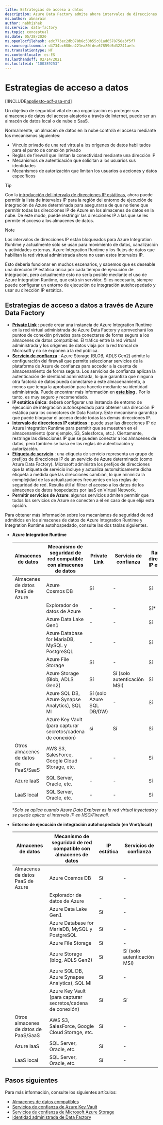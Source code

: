 ```yaml
---
title: Estrategias de acceso a datos
description: Azure Data Factory admite ahora intervalos de direcciones IP estáticas.
ms.author: abnarain
author: nabhishek
ms.service: data-factory
ms.topic: conceptual
ms.date: 05/28/2020
ms.openlocfilehash: edc773ec2db078b6c50b55c81ad6570758a3f5f7
ms.sourcegitcommit: d4734bc680ea221ea80fdea67859d6d32241aefc
ms.translationtype: HT
ms.contentlocale: es-ES
ms.lasthandoff: 02/14/2021
ms.locfileid: "100389253"
---
```

# <a name="data-access-strategies"></a>Estrategias de acceso a datos

[!INCLUDE[appliesto-adf-asa-md](includes/appliesto-adf-asa-md.md)]

Un objetivo de seguridad vital de una organización es proteger sus almacenes de datos del acceso aleatorio a través de Internet, puede ser un almacén de datos local o de nube o SaaS. 

Normalmente, un almacén de datos en la nube controla el acceso mediante los mecanismos siguientes:
* Vínculo privado de una red virtual a los orígenes de datos habilitados para el punto de conexión privado
* Reglas de firewall que limitan la conectividad mediante una dirección IP
* Mecanismos de autenticación que solicitan a los usuarios sus identidades
* Mecanismos de autorización que limitan los usuarios a acciones y datos específicos

> [!TIP]
> Con la [introducción del intervalo de direcciones IP estáticas](./azure-integration-runtime-ip-addresses.md), ahora puede permitir la lista de intervalos IP para la región del entorno de ejecución de integración de Azure determinada para asegurarse de que no tiene que permitir todas las direcciones IP de Azure en los almacenes de datos en la nube. De este modo, puede restringir las direcciones IP a las que se les permite el acceso a los almacenes de datos.

> [!NOTE] 
> Los intervalos de direcciones IP están bloqueados para Azure Integration Runtime y actualmente solo se usan para movimiento de datos, canalización y actividades externas. Azure Integration Runtime y los flujos de datos que habilitan la red virtual administrada ahora no usan estos intervalos IP. 

Esto debería funcionar en muchos escenarios, y sabemos que es deseable una dirección IP estática única por cada tiempo de ejecución de integración, pero actualmente esto no sería posible mediante el uso de Azure Integration Runtime, que está sin servidor. Si es necesario, siempre puede configurar un entorno de ejecución de integración autohospedado y usar su dirección IP estática. 

## <a name="data-access-strategies-through-azure-data-factory"></a>Estrategias de acceso a datos a través de Azure Data Factory

* **[Private Link](../private-link/private-link-overview.md)** : puede crear una instancia de Azure Integration Runtime en la red virtual administrada de Azure Data Factory y aprovechará los puntos de conexión privados para conectarse de forma segura a los almacenes de datos compatibles. El tráfico entre la red virtual administrada y los orígenes de datos viaja por la red troncal de Microsoft y no se exponen a la red pública.
* **[Servicio de confianza](../storage/common/storage-network-security.md#exceptions)** : Azure Storage (BLOB, ADLS Gen2) admite la configuración del firewall que permite seleccionar servicios de la plataforma de Azure de confianza para acceder a la cuenta de almacenamiento de forma segura. Los servicios de confianza aplican la autenticación de identidad administrada, lo que garantiza que ninguna otra factoría de datos pueda conectarse a este almacenamiento, a menos que tenga la aprobación para hacerlo mediante su identidad administrada. Puede encontrar más información en **[este blog](https://techcommunity.microsoft.com/t5/azure-data-factory/data-factory-is-now-a-trusted-service-in-azure-storage-and-azure/ba-p/964993)** . Por lo tanto, es muy seguro y recomendado. 
* **IP estática única**: deberá configurar una instancia de entorno de ejecución de integración autohospedado para obtener una dirección IP estática para los conectores de Data Factory. Este mecanismo garantiza que puede bloquear el acceso desde todas las demás direcciones IP. 
* **[Intervalo de direcciones IP estáticas](./azure-integration-runtime-ip-addresses.md)** : puede usar las direcciones IP de Azure Integration Runtime para permitir que se muestren en el almacenamiento (por ejemplo, S3, Salesforce, etc.). Ciertamente, restringe las direcciones IP que se pueden conectar a los almacenes de datos, pero también se basa en las reglas de autenticación y autorización.
* **[Etiqueta de servicio](../virtual-network/service-tags-overview.md)** : una etiqueta de servicio representa un grupo de prefijos de direcciones IP de un servicio de Azure determinado (como Azure Data Factory). Microsoft administra los prefijos de direcciones que la etiqueta de servicio incluye y actualiza automáticamente dicha etiqueta a medida que las direcciones cambian, lo que minimiza la complejidad de las actualizaciones frecuentes en las reglas de seguridad de red. Resulta útil al filtrar el acceso a los datos de los almacenes de datos hospedados por IaaS en Virtual Network.
* **Permitir servicios de Azure**: algunos servicios admiten permitir que todos los servicios de Azure se conecten a él en caso de que elija esta opción. 

Para obtener más información sobre los mecanismos de seguridad de red admitidos en los almacenes de datos de Azure Integration Runtime y Integration Runtime autohospedado, consulte las dos tablas siguientes.  
* **Azure Integration Runtime**

    | Almacenes de datos                  | Mecanismo de seguridad de red compatible con almacenes de datos | Private Link     | Servicio de confianza     | Rango de direcciones IP estáticas | Etiquetas de servicio | Permitir servicios de Azure |
    |------------------------------|-------------------------------------------------------------|---------------------|-----------------|--------------|----------------------|-----------------|
    | Almacenes de datos PaaS de Azure       | Azure Cosmos DB                                     | Sí              | -                   | Sí             | -            | Sí                  |
    |                              | Explorador de datos de Azure                                 | -                | -                   | Sí*            | Sí*         | -                    |
    |                              | Azure Data Lake Gen1                                | -                | -                   | Sí             | -            | Sí                  |
    |                              | Azure Database for MariaDB, MySQL y PostgreSQL       | -                | -                   | Sí             | -            | Sí                  |
    |                              | Azure File Storage                                  | Sí              | -                   | Sí             | -            | .                    |
    |                              | Azure Storage (Blob, ADLS Gen2)                     | Sí              | Sí (solo autenticación MSI) | Sí             | -            | .                    |
    |                              | Azure SQL DB, Azure Synapse Analytics), SQL Ml  | Sí (solo Azure SQL DB/DW)        | -                   | Sí             | -            | Sí                  |
    |                              | Azure Key Vault (para capturar secretos/cadena de conexión) | sí      | Sí                 | Sí             | -            | -                    |
    | Otros almacenes de datos de PaaS/SaaS | AWS S3, SalesForce, Google Cloud Storage, etc.    | -                | -                   | Sí             | -            | -                    |
    | Azure laaS                   | SQL Server, Oracle, etc.                          | -                | -                   | Sí             | Sí          | -                    |
    | LaaS local              | SQL Server, Oracle, etc.                          | -                | -                   | Sí             | -            | -                    |
    
    **Solo se aplica cuando Azure Data Explorer es la red virtual inyectada y se puede aplicar el intervalo IP en NSG/Firewall.* 

* **Entorno de ejecución de integración autohospedado (en Vnet/local)**
    
    | Almacenes de datos                  | Mecanismo de seguridad de red compatible con almacenes de datos         | IP estática | Servicios de confianza  |
    |--------------------------------|---------------------------------------------------------------|-----------|---------------------|
    | Almacenes de datos PaaS de Azure       | Azure Cosmos DB                                               | Sí       | -                   |
    |                                | Explorador de datos de Azure                                           | -         | -                   |
    |                                | Azure Data Lake Gen1                                          | Sí       | -                   |
    |                                | Azure Database for MariaDB, MySQL y PostgreSQL               | Sí       | -                   |
    |                                | Azure File Storage                                            | Sí       | -                   |
    |                                | Azure Storage (blog, ADLS Gen2)                             | Sí       | Sí (solo autenticación MSI) |
    |                                | Azure SQL DB, Azure Synapse Analytics), SQL Ml          | Sí       | -                   |
    |                                | Azure Key Vault (para capturar secretos/cadena de conexión) | Sí       | Sí                 |
    | Otros almacenes de datos de PaaS/SaaS | AWS S3, SalesForce, Google Cloud Storage, etc.              | Sí       | -                   |
    | Azure laaS                     | SQL Server, Oracle, etc.                                  | Sí       | -                   |
    | LaaS local              | SQL Server, Oracle, etc.                                  | Sí       | -                   |    

## <a name="next-steps"></a>Pasos siguientes

Para más información, consulte los siguientes artículos:
* [Almacenes de datos compatibles](./copy-activity-overview.md#supported-data-stores-and-formats)
* [Servicios de confianza de Azure Key Vault](../key-vault/general/overview-vnet-service-endpoints.md#trusted-services)
* [Servicios de confianza de Microsoft Azure Storage](../storage/common/storage-network-security.md#trusted-microsoft-services)
* [Identidad administrada de Data Factory](./data-factory-service-identity.md)